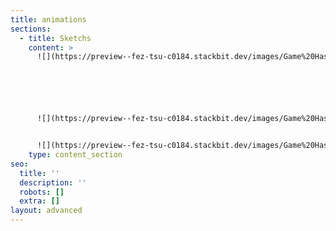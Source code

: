 ```yaml
---
title: animations
sections:
  - title: Sketchs
    content: >
      ![](https://preview--fez-tsu-c0184.stackbit.dev/images/Game%20Hashimeyo\_3.gif)






      ![](https://preview--fez-tsu-c0184.stackbit.dev/images/Game%20Hashimeyo\_3.gif)


      ![](https://preview--fez-tsu-c0184.stackbit.dev/images/Game%20Hashimeyo\_3.gif)
    type: content_section
seo:
  title: ''
  description: ''
  robots: []
  extra: []
layout: advanced
---
```

